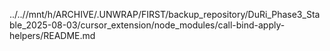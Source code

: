 ../..//mnt/h/ARCHIVE/.UNWRAP/FIRST/backup_repository/DuRi_Phase3_Stable_2025-08-03/cursor_extension/node_modules/call-bind-apply-helpers/README.md